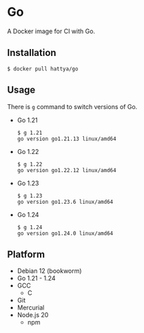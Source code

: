# Go

A Docker image for CI with Go.


## Installation

```console
$ docker pull hattya/go
```


## Usage

There is `g` command to switch versions of Go.

- Go 1.21
  ```console
  $ g 1.21
  go version go1.21.13 linux/amd64
  ```

- Go 1.22
  ```console
  $ g 1.22
  go version go1.22.12 linux/amd64
  ```

- Go 1.23
  ```console
  $ g 1.23
  go version go1.23.6 linux/amd64
  ```

- Go 1.24
  ```console
  $ g 1.24
  go version go1.24.0 linux/amd64
  ```


## Platform

- Debian 12 (bookworm)
- Go 1.21 - 1.24
- GCC
  - C
- Git
- Mercurial
- Node.js 20
  - npm
